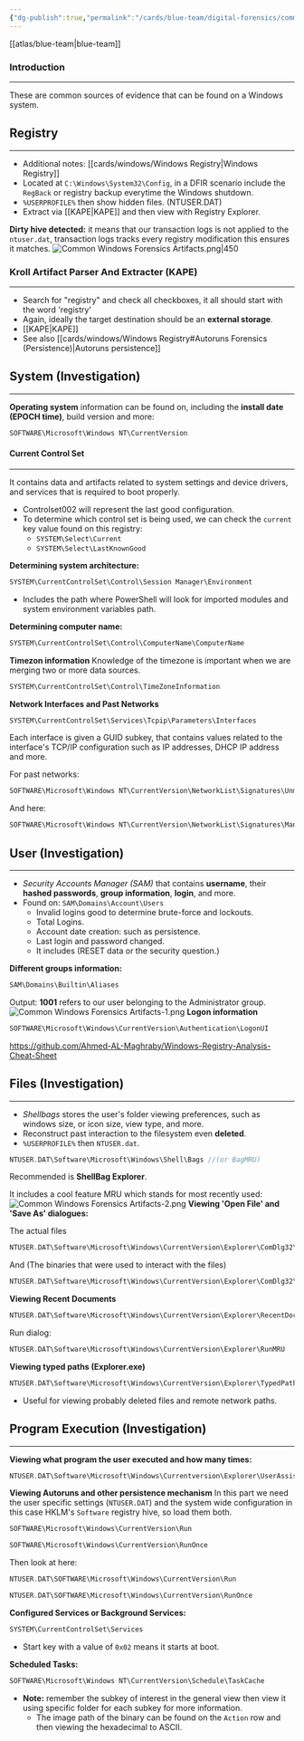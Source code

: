 ```yaml
---
{"dg-publish":true,"permalink":"/cards/blue-team/digital-forensics/common-windows-forensics-artifacts/"}
---
```


[[atlas/blue-team\|blue-team]]
### Introduction
---
These are common sources of evidence that can be found on a Windows system.
## Registry 
---

- Additional notes: [[cards/windows/Windows Registry\|Windows Registry]]
- Located at `C:\Windows\System32\Config`, in a DFIR scenario include the `RegBack` or registry backup everytime the Windows shutdown.
- `%USERPROFILE%` then show hidden files. (NTUSER.DAT)
- Extract via [[KAPE\|KAPE]] and then view with Registry Explorer.

**Dirty hive detected:** it means that our transaction logs is not applied to the `ntuser.dat`, transaction logs tracks every registry modification this ensures it matches.
![Common Windows Forensics Artifacts.png|450](/img/user/cards/blue-team/digital-forensics/images/Common%20Windows%20Forensics%20Artifacts.png)
### Kroll Artifact Parser And Extracter (KAPE)
---

- Search for "registry" and check all checkboxes, it all should start with the word 'registry'
- Again, ideally the target destination should be an **external storage**.
- [[KAPE\|KAPE]]
- See also [[cards/windows/Windows Registry#Autoruns Forensics (Persistence)\|Autoruns persistence]]
## System (Investigation)
---

**Operating system** information can be found on, including the **install date (EPOCH time)**, build version and more:
```C
SOFTWARE\Microsoft\Windows NT\CurrentVersion
```
#### Current Control Set
---
It contains data and artifacts related to system settings and device drivers, and services that is required to boot properly.

- Controlset002 will represent the last good configuration.
- To determine which control set is being used, we can check the `current` key value found on this registry:
	- `SYSTEM\Select\Current` 
	- `SYSTEM\Select\LastKnownGood` 

**Determining system architecture:**
```C
SYSTEM\CurrentControlSet\Control\Session Manager\Environment
```

- Includes the path where PowerShell will look for imported modules and system environment variables path.

**Determining computer name:**
```C
SYSTEM\CurrentControlSet\Control\ComputerName\ComputerName
```

**Timezon information**
Knowledge of the timezone is important when we are merging two or more data sources.
```C
SYSTEM\CurrentControlSet\Control\TimeZoneInformation
```

**Network Interfaces and Past Networks** 

```C
SYSTEM\CurrentControlSet\Services\Tcpip\Parameters\Interfaces
```

Each interface is given a GUID subkey, that contains values related to the interface's TCP/IP configuration such as IP addresses, DHCP IP address and more.

For past networks:
```C
SOFTWARE\Microsoft\Windows NT\CurrentVersion\NetworkList\Signatures\Unmanaged
```

And here:
```C
SOFTWARE\Microsoft\Windows NT\CurrentVersion\NetworkList\Signatures\Managed
```
## User (Investigation)
---

- _Security Accounts Manager (SAM)_ that contains **username**, their **hashed passwords**, **group information**, **login**, and more.
- Found on: `SAM\Domains\Account\Users`
	- Invalid logins good to determine brute-force and lockouts.
	- Total Logins.
	- Account date creation: such as persistence.
	- Last login and password changed.
	- It includes (RESET data or the security question.)

**Different groups information:**
```C
SAM\Domains\Builtin\Aliases
```

Output:
**1001** refers to our user belonging to the Administrator group.
![Common Windows Forensics Artifacts-1.png](/img/user/cards/blue-team/digital-forensics/images/Common%20Windows%20Forensics%20Artifacts-1.png)
**Logon information**
```C
SOFTWARE\Microsoft\Windows\CurrentVersion\Authentication\LogonUI
```

https://github.com/Ahmed-AL-Maghraby/Windows-Registry-Analysis-Cheat-Sheet

## Files (Investigation)
---

- _Shellbags_ stores the user's folder viewing preferences, such as windows size, or icon size, view type, and more.
- Reconstruct past interaction to the filesystem even **deleted**.
- `%USERPROFILE%` then `NTUSER.dat`.

```C
NTUSER.DAT\Software\Microsoft\Windows\Shell\Bags //(or BagMRU)
```

Recommended is **ShellBag Explorer**.

It includes a cool feature MRU which stands for most recently used:
![Common Windows Forensics Artifacts-2.png](/img/user/cards/blue-team/digital-forensics/images/Common%20Windows%20Forensics%20Artifacts-2.png)
**Viewing 'Open File' and 'Save As' dialogues:**

The actual files
```C
NTUSER.DAT\Software\Microsoft\Windows\CurrentVersion\Explorer\ComDlg32\OpenSavePIDlMRU
```

And (The binaries that were used to interact with the files)

```C
NTUSER.DAT\Software\Microsoft\Windows\CurrentVersion\Explorer\ComDlg32\LastVisitedPidlMRU
```

**Viewing Recent Documents**
```C
NTUSER.DAT\Software\Microsoft\Windows\CurrentVersion\Explorer\RecentDocs
```

Run dialog:
```C
NTUSER.DAT\Software\Microsoft\Windows\CurrentVersion\Explorer\RunMRU
```

**Viewing typed paths (Explorer.exe)**
```C
NTUSER.DAT\Software\Microsoft\Windows\CurrentVersion\Explorer\TypedPaths
```

- Useful for viewing probably deleted files and remote network paths.

## Program Execution (Investigation)
---

**Viewing what program the user executed and how many times:**
```C
NTUSER.DAT\Software\Microsoft\Windows\Currentversion\Explorer\UserAssist\{GUID}\Count
```

**Viewing Autoruns and other persistence mechanism**
In this part we need the user specific settings (`NTUSER.DAT`) and the system wide configuration in this case HKLM's `Software` registry hive, so load them both.

```C
SOFTWARE\Microsoft\Windows\CurrentVersion\Run
```

```C
SOFTWARE\Microsoft\Windows\CurrentVersion\RunOnce
```

Then look at here:

```C
NTUSER.DAT\SOFTWARE\Microsoft\Windows\CurrentVersion\Run
```

```C
NTUSER.DAT\SOFTWARE\Microsoft\Windows\CurrentVersion\RunOnce
```

**Configured Services or Background Services:**

```C
SYSTEM\CurrentControlSet\Services
```

- Start key with a value of `0x02` means it starts at boot.

**Scheduled Tasks:**
```C
SOFTWARE\Microsoft\Windows NT\CurrentVersion\Schedule\TaskCache
```

- **Note:** remember the subkey of interest in the general view then view it using specific folder for each subkey for more information.
	- The image path of the binary can be found on the `Action` row and then viewing the hexadecimal to ASCII.